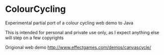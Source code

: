 # ColourCycling
Experimental partial port of a colour cycling web demo to Java

This is intended for personal and private use only, as I expect anything else will step on a few copyrights

Origional web demo
http://www.effectgames.com/demos/canvascycle/
